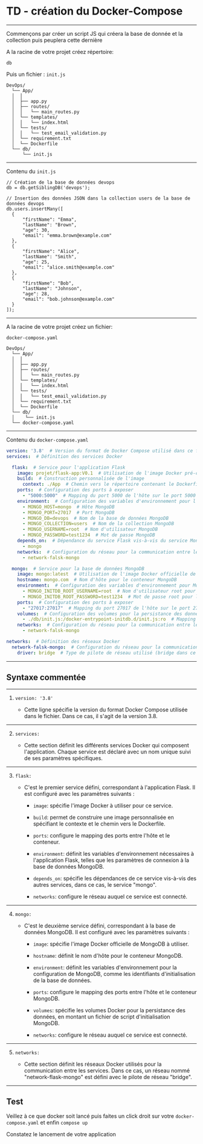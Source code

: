 # TD - création du Docker-Compose

----

Commençons par créer un script JS qui créera la base de donnée et la collection puis peuplera cette dernière

A la racine de votre projet créez répertoire:

`db`

Puis un fichier : `init.js`

```UML
DevOps/
  └── App/
  │  │
  │  ├── app.py
  │  ├── routes/
  │  │   └── main_routes.py
  │  └── templates/
  │  │   └── index.html
  │  └── tests/
  │  │   └── test_email_validation.py
  │  └── requirement.txt
  │  └── Dockerfile
  └── db/
      └── init.js
```

----

Contenu du `init.js`

```JS
// Création de la base de données devops
db = db.getSiblingDB('devops');

// Insertion des données JSON dans la collection users de la base de données devops
db.users.insertMany([
  {
      "firstName": "Emma",
      "lastName": "Brown",
      "age": 30,
      "email": "emma.brown@example.com"
  },
  {
      "firstName": "Alice",
      "lastName": "Smith",
      "age": 25,
      "email": "alice.smith@example.com"
  },
  {
      "firstName": "Bob",
      "lastName": "Johnson",
      "age": 28,
      "email": "bob.johnson@example.com"
  }
]);

```

----

A la racine de votre projet créez un fichier:

`docker-compose.yaml`

```UML
DevOps/
  └── App/
  │  │
  │  ├── app.py
  │  ├── routes/
  │  │   └── main_routes.py
  │  └── templates/
  │  │   └── index.html
  │  └── tests/
  │  │   └── test_email_validation.py
  │  └── requirement.txt
  │  └── Dockerfile
  └── db/
  │    └── init.js
  └── docker-compose.yaml
```

----

Contenu du `docker-compose.yaml`

```YAML
version: '3.8'  # Version du format de Docker Compose utilisé dans ce fichier
services:  # Définition des services Docker

  flask:  # Service pour l'application Flask
    image: projet/flask-app:V0.1  # Utilisation de l'image Docker pré-construite pour Flask
    build:  # Construction personnalisée de l'image
      context: ./App  # Chemin vers le répertoire contenant le Dockerfile pour la construction de l'image
    ports:  # Configuration des ports à exposer
      - "5000:5000"  # Mapping du port 5000 de l'hôte sur le port 5000 du conteneur
    environment:  # Configuration des variables d'environnement pour l'application Flask
      - MONGO_HOST=mongo  # Hôte MongoDB
      - MONGO_PORT=27017  # Port MongoDB
      - MONGO_DB=devops  # Nom de la base de données MongoDB
      - MONGO_COLLECTION=users  # Nom de la collection MongoDB
      - MONGO_USERNAME=root  # Nom d'utilisateur MongoDB
      - MONGO_PASSWORD=test1234  # Mot de passe MongoDB
    depends_on:  # Dépendance du service Flask vis-à-vis du service MongoDB
      - mongo
    networks:  # Configuration du réseau pour la communication entre les services
      - network-falsk-mongo

  mongo:  # Service pour la base de données MongoDB
    image: mongo:latest  # Utilisation de l'image Docker officielle de MongoDB
    hostname: mongo.com  # Nom d'hôte pour le conteneur MongoDB
    environment:  # Configuration des variables d'environnement pour MongoDB
      - MONGO_INITDB_ROOT_USERNAME=root  # Nom d'utilisateur root pour l'initialisation de la base de données
      - MONGO_INITDB_ROOT_PASSWORD=test1234  # Mot de passe root pour l'initialisation de la base de données
    ports:  # Configuration des ports à exposer
      - "27017:27017"  # Mapping du port 27017 de l'hôte sur le port 27017 du conteneur MongoDB
    volumes:  # Configuration des volumes pour la persistance des données
      - ./db/init.js:/docker-entrypoint-initdb.d/init.js:ro  # Mapping du script d'initialisation MongoDB
    networks:  # Configuration du réseau pour la communication entre les services
      - network-falsk-mongo

networks:  # Définition des réseaux Docker
  network-falsk-mongo:  # Configuration du réseau pour la communication entre les services
    driver: bridge  # Type de pilote de réseau utilisé (bridge dans ce cas)
```

----

## Syntaxe commentée

----

1. `version: '3.8'`

   - Cette ligne spécifie la version du format Docker Compose utilisée dans le fichier. Dans ce cas, il s'agit de la version 3.8.

----

2. `services:`

   - Cette section définit les différents services Docker qui composent l'application. Chaque service est déclaré avec un nom unique suivi de ses paramètres spécifiques.

----

3. `flask:`

   - C'est le premier service défini, correspondant à l'application Flask. Il est configuré avec les paramètres suivants :
     - `image`: spécifie l'image Docker à utiliser pour ce service.
  
     - `build`: permet de construire une image personnalisée en spécifiant le contexte et le chemin vers le Dockerfile.
  
     - `ports`: configure le mapping des ports entre l'hôte et le conteneur.

     - `environment`: définit les variables d'environnement nécessaires à l'application Flask, telles que les paramètres de connexion à la base de données MongoDB.

     - `depends_on`: spécifie les dépendances de ce service vis-à-vis des autres services, dans ce cas, le service "mongo".
  
     - `networks`: configure le réseau auquel ce service est connecté.

----

4. `mongo:`

   - C'est le deuxième service défini, correspondant à la base de données MongoDB. Il est configuré avec les paramètres suivants :

     - `image`: spécifie l'image Docker officielle de MongoDB à utiliser.
  
     - `hostname`: définit le nom d'hôte pour le conteneur MongoDB.

     - `environment`: définit les variables d'environnement pour la configuration de MongoDB, comme les identifiants d'initialisation de la base de données.

     - `ports`: configure le mapping des ports entre l'hôte et le conteneur MongoDB.
  
     - `volumes`: spécifie les volumes Docker pour la persistance des données, en montant un fichier de script d'initialisation MongoDB.

     - `networks`: configure le réseau auquel ce service est connecté.

----

5. `networks:`

   - Cette section définit les réseaux Docker utilisés pour la communication entre les services. Dans ce cas, un réseau nommé "network-flask-mongo" est défini avec le pilote de réseau "bridge".

----

## Test

Veillez à ce que docker soit lancé puis faites un click droit sur votre `docker-compose.yaml` et enfin `compose up`

Constatez le lancement de votre application
